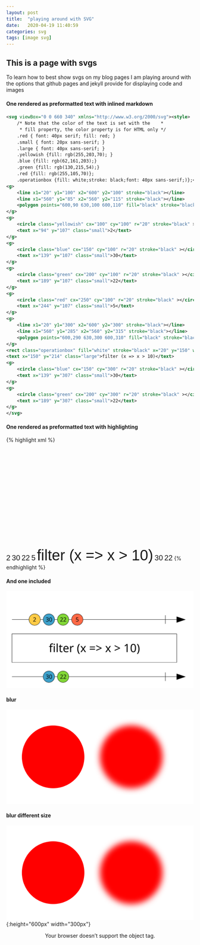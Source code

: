 ```yaml
---
layout: post
title:  "playing around with SVG"
date:   2020-04-19 11:40:59
categories: svg
tags: [image svg]
---
```


## This is a page with svgs

To learn how to best show svgs on my blog pages I am playing around with the options that github pages and jekyll provide for displaying code and images

#### One rendered as preformatted text with inlined markdown
```svg
<svg viewBox="0 0 660 340" xmlns="http://www.w3.org/2000/svg"><style>
    /* Note that the color of the text is set with the    *
     * fill property, the color property is for HTML only */
    .red { font: 40px serif; fill: red; }
    .small { font: 20px sans-serif; }
    .large { font: 40px sans-serif; }
    .yellowish {fill: rgb(255,203,70); }
    .blue {fill: rgb(62,161,203);}
    .green {fill: rgb(130,215,54);}
    .red {fill: rgb(255,105,70)};
    .operationbox {fill: white;stroke: black;font: 40px sans-serif;)};</style>
<g>
    <line x1="20" y1="100" x2="600" y2="100" stroke="black"></line>
    <line x1="560" y1="85" x2="560" y2="115" stroke="black"></line>
    <polygon points="600,90 630,100 600,110" fill="black" stroke="black"/>
</g>
<g>
    <circle class="yellowish" cx="100" cy="100" r="20" stroke="black" ></circle>
    <text x="94" y="107" class="small">2</text>
</g>
<g>
    <circle class="blue" cx="150" cy="100" r="20" stroke="black" ></circle>
    <text x="139" y="107" class="small">30</text>
</g>
<g>
    <circle class="green" cx="200" cy="100" r="20" stroke="black" ></circle>
    <text x="189" y="107" class="small">22</text>
</g>
<g>
    <circle class="red" cx="250" cy="100" r="20" stroke="black" ></circle>
    <text x="244" y="107" class="small">5</text>
</g>
<g>
    <line x1="20" y1="300" x2="600" y2="300" stroke="black"></line>
    <line x1="560" y1="285" x2="560" y2="315" stroke="black"></line>
    <polygon points="600,290 630,300 600,310" fill="black" stroke="black"/>
</g>
<rect class="operationbox" fill="white" stroke="black" x="20" y="150" width="580" height="100" />
<text x="150" y="214" class="large">filter (x => x > 10)</text>
<g>
    <circle class="blue" cx="150" cy="300" r="20" stroke="black" ></circle>
    <text x="139" y="307" class="small">30</text>
</g>
<g>
    <circle class="green" cx="200" cy="300" r="20" stroke="black" ></circle>
    <text x="189" y="307" class="small">22</text>
</g>
</svg>
```

#### One rendered  as preformatted text with highlighting
{% highlight xml %}
<svg viewBox="0 0 660 340" xmlns="http://www.w3.org/2000/svg">
<style>
    /* Note that the color of the text is set with the    *
     * fill property, the color property is for HTML only */
    .red { font: 40px serif; fill: red; }
    .small { font: 20px sans-serif; }
    .large { font: 40px sans-serif; }
    .yellowish {fill: rgb(255,203,70); }
    .blue {fill: rgb(62,161,203);}
    .green {fill: rgb(130,215,54);}
    .red {fill: rgb(255,105,70)};
    .operationbox {fill: white;stroke: black;font: 40px sans-serif;)};
</style>
<g>
    <line x1="20" y1="100" x2="600" y2="100" stroke="black"></line>
    <line x1="560" y1="85" x2="560" y2="115" stroke="black"></line>
    <polygon points="600,90 630,100 600,110" fill="black" stroke="black"/>
</g>
<g>
    <circle class="yellowish" cx="100" cy="100" r="20" stroke="black"></circle>
    <text x="94" y="107" class="small">2</text>
</g>
<g>
    <circle class="blue" cx="150" cy="100" r="20" stroke="black"></circle>
    <text x="139" y="107" class="small">30</text>
</g>
<g>
    <circle class="green" cx="200" cy="100" r="20" stroke="black"></circle>
    <text x="189" y="107" class="small">22</text>
</g>
<g>
    <circle class="red" cx="250" cy="100" r="20" stroke="black"></circle>
    <text x="244" y="107" class="small">5</text>
</g>
<g>
    <line x1="20" y1="300" x2="600" y2="300" stroke="black"></line>
    <line x1="560" y1="285" x2="560" y2="315" stroke="black"></line>
    <polygon points="600,290 630,300 600,310" fill="black" stroke="black"/>
</g>
<rect 
	class="operationbox" 
	fill="white" 
	stroke="black" 
	x="20" 
	y="150" 
	width="580" 
	height="100" />
<text 
	x="150" 
	y="214" 
	class="large">filter (x => x > 10)</text>
<g>
    <circle class="blue" cx="150" cy="300" r="20" stroke="black"></circle>
    <text x="139" y="307" class="small">30</text>
</g>
<g>
    <circle class="green" cx="200" cy="300" r="20" stroke="black"></circle>
    <text x="189" y="307" class="small">22</text>
</g>
</svg>
{% endhighlight %}

#### And one included
![observable svg](/images/observable.svg)

#### blur
![blur circle](/images/blur.svg)

#### blur different size
![blur circle](/images/blur.svg){:height="600px" width="300px"}

<div style="text-align:center">
<object
    type="text/html"
    data="https://tikal86.github.io/reactive-programming/index.html"
    width="600"
    height="500"
    style="margin:0 auto"> 
    Your browser doesn’t support the object tag. 
</object>
</div>
